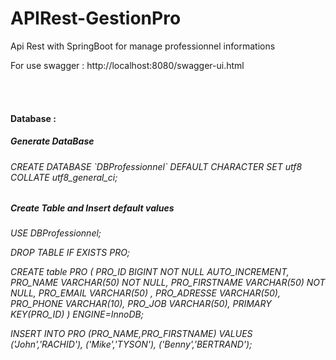 # APIRest-GestionPro
<p>
Api Rest with SpringBoot for manage professionnel informations


For use swagger : http://localhost:8080/swagger-ui.html
<p>

<br><br>


<h4> Database : </h4>
<h5>
Generate DataBase
</h5>
<h6>
CREATE DATABASE `DBProfessionnel` DEFAULT CHARACTER SET utf8 COLLATE utf8_general_ci;
</h6>

<h5>
Create Table and Insert default values
</h5>
<h6>
USE DBProfessionnel;

DROP TABLE IF EXISTS PRO;

CREATE table PRO (
  PRO_ID BIGINT NOT NULL AUTO_INCREMENT,
  PRO_NAME VARCHAR(50) NOT NULL,
  PRO_FIRSTNAME VARCHAR(50) NOT NULL,
  PRO_EMAIL VARCHAR(50) , 
  PRO_ADRESSE VARCHAR(50),
  PRO_PHONE VARCHAR(10), 
  PRO_JOB VARCHAR(50),
  PRIMARY KEY(PRO_ID)
) ENGINE=InnoDB;

INSERT INTO PRO (PRO_NAME,PRO_FIRSTNAME) VALUES
  ('John','RACHID'),
  ('Mike','TYSON'),
  ('Benny','BERTRAND');
  
 </h6>
